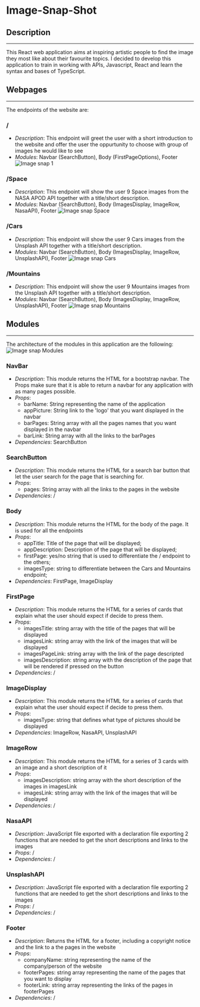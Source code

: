 # Image-Snap-Shot
## Description
---
This React web application aims at inspiring artistic people to find the image they most like about their favourite topics. I decided to develop this application to train in working with APIs, Javascript, React and learn the syntax and bases of TypeScript.

## Webpages
---
The endpoints of the website are:
### /
- *Description*: This endpoint will greet the user with a short introduction to the website and offer the user the oppurtunity to choose with group of images he would like to see
- *Modules*: Navbar (SearchButton), Body (FirstPageOptions), Footer
![Image snap 1](https://user-images.githubusercontent.com/114749413/232517019-4a920cde-ab9c-4ffa-8ea5-8b2e77aebb55.png)

### /Space
- *Description*: This endpoint will show the user 9 Space images from the NASA APOD API together with a title/short description.
- *Modules*: Navbar (SearchButton), Body (ImagesDisplay, ImageRow, NasaAPI), Footer
![Image snap Space](https://user-images.githubusercontent.com/114749413/232517049-8b8bbaa5-b4b9-4737-be56-b180b56e6a2b.png)

### /Cars
- *Description*: This endpoint will show the user 9 Cars images from the Unsplash API together with a title/short description.
- *Modules*: Navbar (SearchButton), Body (ImagesDisplay, ImageRow, UnsplashAPI), Footer
![Image snap Cars](https://user-images.githubusercontent.com/114749413/232517079-bf865d5c-7838-4950-a79d-e5943630ebde.png)

### /Mountains
- *Description*: This endpoint will show the user 9 Mountains images from the Unsplash API together with a title/short description.
- *Modules*: Navbar (SearchButton), Body (ImagesDisplay, ImageRow, UnsplashAPI), Footer
![Image snap Mountains](https://user-images.githubusercontent.com/114749413/232517109-7df844cf-7b81-4cc8-8fae-0d0c20fab587.png)

## Modules
---
The architecture of the modules in this application are the following:
![Image snap Modules](https://user-images.githubusercontent.com/114749413/232517130-521cc996-0788-455a-a64a-f4361f567038.png)
### NavBar
- *Description*: This module returns the HTML for a bootstrap navbar. The Props make sure that it is able to return a navbar for any application with as many pages possible.
- *Props*: 
    - barName: String representing the name of the application
    - appPicture: String link to the 'logo' that you want displayed in the navbar
    - barPages: String array with all the pages names that you want displayed in the navbar
    - barLink: String array with all the links to the barPages
- *Dependencies*: SearchButton

### SearchButton
- *Description*: This module returns the HTML for a search bar button that let the user search for the page that is searching for.
- *Props*: 
    - pages: String array with all the links to the pages in the website
- *Dependencies*: /

### Body
- *Description*: This module returns the HTML for the body of the page. It is used for all the endpoints
- *Props*: 
    - appTitle: Title of the page that will be displayed;
    - appDescription: Description of the page that will be displayed;
    - firstPage: yes/no string that is used to differentiate the / endpoint to the others;
    - imagesType: string to differentiate between the Cars and Mountains endpoint;
- *Dependencies*: FirstPage, ImageDisplay

### FirstPage
- *Description*: This module returns the HTML for a series of cards that explain what the user should expect if decide to press them.
- *Props*: 
    - imagesTitle: string array with the title of the pages that will be displayed
    - imagesLink: string array with the link of the images that will be displayed
    - imagesPageLink: string array with the link of the page descripted
    - imagesDescription: string array with the description of the page that will be rendered if pressed on the button
- *Dependencies*: /

### ImageDisplay
- *Description*: This module returns the HTML for a series of cards that explain what the user should expect if decide to press them.
- *Props*: 
    - imagesType: string that defines what type of pictures should be displayed
- *Dependencies*: ImageRow, NasaAPI, UnsplashAPI

### ImageRow
- *Description*: This module returns the HTML for a series of 3 cards with an image and a short description of it
- *Props*: 
    - imagesDescription: string array with the short description of the images in imagesLink
    - imagesLink: string array with the link of the images that will be displayed
- *Dependencies*: /

### NasaAPI
- *Description*: JavaScript file exported with a declaration file exporting 2 functions that are needed to get the short descriptions and links to the images
- *Props*: /
- *Dependencies*: /

### UnsplashAPI
- *Description*: JavaScript file exported with a declaration file exporting 2 functions that are needed to get the short descriptions and links to the images
- *Props*: /
- *Dependencies*: /

### Footer
- *Description*: Returns the HTML for a footer, including a copyright notice and the link to a the pages in the website
- *Props*:
    - companyName: string representing the name of the company/person of the website
    - footerPages: string array representing the name of the pages that you want to display
    - footerLink: string array representing the links of the pages in footerPages
- *Dependencies*: /